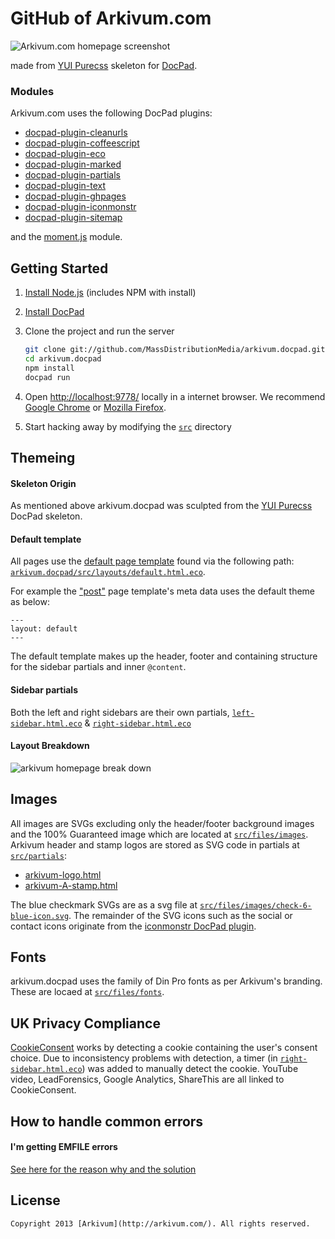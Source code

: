 # GitHub of Arkivum.com
![Arkivum.com homepage screenshot](https://googledrive.com/host/0B9LVk4xbDIJTbV8xNUIwVkZHOXM/Screenshot%20%281%29.png "Arkivum.com homepage screenshot")

made from [YUI Purecss](http://purecss.io/) skeleton for [DocPad](https://github.com/bevry/docpad).

### Modules

Arkivum.com uses the following DocPad plugins:
- [docpad-plugin-cleanurls](https://github.com/docpad/docpad-plugin-cleanurls)
- [docpad-plugin-coffeescript](https://github.com/docpad/docpad-plugin-coffeescript)
- [docpad-plugin-eco](https://github.com/docpad/docpad-plugin-eco)
- [docpad-plugin-marked](https://github.com/docpad/docpad-plugin-marked)
- [docpad-plugin-partials](https://github.com/docpad/docpad-plugin-partials)
- [docpad-plugin-text](https://github.com/docpad/docpad-plugin-text)
- [docpad-plugin-ghpages](https://github.com/docpad/docpad-plugin-ghpages)
- [docpad-plugin-iconmonstr](https://github.com/mikeumus/docpad-plugin-iconmonstr)
- [docpad-plugin-sitemap](https://github.com/docpad/docpad-plugin-sitemap)

and the [moment.js](https://github.com/moment/moment) module.

## Getting Started

1. [Install Node.js](http://nodejs.org/download/) (includes NPM with install)

1. [Install DocPad](https://github.com/bevry/docpad)

1. Clone the project and run the server

	``` bash
	git clone git://github.com/MassDistributionMedia/arkivum.docpad.git
	cd arkivum.docpad
	npm install
	docpad run
	```

1. Open [http://localhost:9778/](http://localhost:9778/) locally in a internet browser. We recommend [Google Chrome](https://www.google.com/intl/en/chrome/browser/) or [Mozilla Firefox](http://www.mozilla.org/en-US/firefox/new/?f=26&utm_expid=71153379-28.ZuzIY8GHTdmX0QtrDFcQLQ.1&utm_referrer=https%3A%2F%2Fwww.google.com%2F). 

1. Start hacking away by modifying the [`src`](https://github.com/MassDistributionMedia/arkivum.docpad/tree/master/src) directory

## Themeing

#### Skeleton Origin

As mentioned above arkivum.docpad was sculpted from the [YUI Purecss](http://purecss.io/) DocPad skeleton. 

#### Default template

All pages use the [default page template](https://github.com/MassDistributionMedia/arkivum.docpad/blob/master/src/layouts/default.html.eco) found via the following path: [`arkivum.docpad/src/layouts/default.html.eco`](https://github.com/MassDistributionMedia/arkivum.docpad/blob/master/src/layouts/default.html.eco).

For example the ["post"](https://github.com/MassDistributionMedia/arkivum.docpad/blob/master/src/layouts/post.html.eco) page template's meta data uses the default theme as below:
```
---
layout: default
---
```
The default template makes up the header, footer and containing structure for the sidebar partials and inner `@content`.

#### Sidebar partials

Both the left and right sidebars are their own partials, [`left-sidebar.html.eco`](https://github.com/MassDistributionMedia/arkivum.docpad/blob/master/src/partials/left-sidebar.html.eco) & [`right-sidebar.html.eco`](https://github.com/MassDistributionMedia/arkivum.docpad/blob/master/src/partials/right-sidebar.html.eco)

#### Layout Breakdown 
![arkivum homepage break down](https://googledrive.com/host/0B9LVk4xbDIJTbV8xNUIwVkZHOXM/Home%20%20%20Arkivum.png)

## Images

All images are SVGs excluding only the header/footer background images and the 100% Guaranteed image which are located at [`src/files/images`](https://github.com/MassDistributionMedia/arkivum.docpad/tree/master/src/files/images).
Arkivum header and stamp logos are stored as SVG code in partials at [`src/partials`](https://github.com/MassDistributionMedia/arkivum.docpad/tree/master/src/partials):
- [arkivum-logo.html](https://github.com/MassDistributionMedia/arkivum.docpad/blob/master/src/partials/arkivum-logo.html)
- [arkivum-A-stamp.html](https://github.com/MassDistributionMedia/arkivum.docpad/blob/master/src/partials/arkivum-A-stamp.html)

The blue checkmark SVGs are as a svg file at [`src/files/images/check-6-blue-icon.svg`](https://github.com/MassDistributionMedia/arkivum.docpad/blob/master/src/files/images/check-6-blue-icon.svg).
The remainder of the SVG icons such as the social or contact icons originate from the [iconmonstr DocPad plugin](https://github.com/mikeumus/docpad-plugin-iconmonstr). 

## Fonts

arkivum.docpad uses the family of Din Pro fonts as per Arkivum's branding. These are locaed at [`src/files/fonts`](https://github.com/MassDistributionMedia/arkivum.docpad/tree/master/src/files/fonts).

## UK Privacy Compliance
[CookieConsent](https://github.com/silktide/cookieconsent#cookie-consent) works by detecting a cookie containing the user's consent choice. Due to inconsistency problems with detection, a timer (in [`right-sidebar.html.eco`](https://github.com/MassDistributionMedia/arkivum.docpad/blob/master/src/partials/right-sidebar.html.eco)) was added to manually detect the cookie. YouTube video, LeadForensics, Google Analytics, ShareThis are all linked to CookieConsent.


## How to handle common errors

#### I'm getting EMFILE errors

[See here for the reason why and the solution](http://docpad.org/docs/troubleshoot#i-m-getting-emfile-too-many-open-files)


## License

	Copyright 2013 [Arkivum](http://arkivum.com/). All rights reserved.
